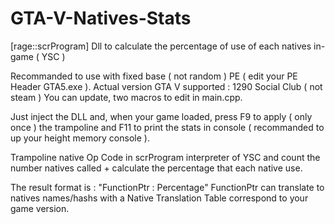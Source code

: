 # GTA-V-Natives-Stats
[rage::scrProgram] Dll to calculate the percentage of use of each natives in-game ( YSC )


Recommanded to use with fixed base ( not random ) PE ( edit your PE Header GTA5.exe ).
Actual version GTA V supported : 1290 Social Club ( not steam )
You can update, two macros to edit in main.cpp.

Just inject the DLL and, when your game loaded, press F9 to apply ( only once ) the trampoline and F11 to print the stats in console ( recommanded to up your height memory console ).

Trampoline native Op Code in scrProgram interpreter of YSC and count the number natives called + calculate the percentage that each native use.


The result format is :
"FunctionPtr : Percentage"
FunctionPtr can translate to natives names/hashs with a Native Translation Table correspond to your game version.
